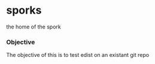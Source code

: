 # sporks
the home of the spork

### Objective
The objective of this is to test edist on an existant git repo